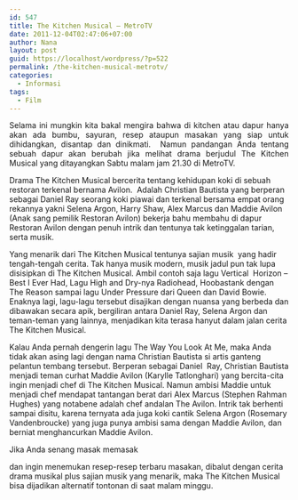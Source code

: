 ```yaml
---
id: 547
title: The Kitchen Musical – MetroTV
date: 2011-12-04T02:47:06+07:00
author: Nana
layout: post
guid: https://localhost/wordpress/?p=522
permalink: /the-kitchen-musical-metrotv/
categories:
  - Informasi
tags:
  - Film
---
```

<p style="text-align: justify;">
  Selama ini mungkin kita bakal mengira bahwa di kitchen atau dapur hanya akan ada bumbu, sayuran, resep ataupun masakan yang siap untuk dihidangkan, disantap dan dinikmati.  Namun pandangan Anda tentang sebuah dapur akan berubah jika melihat drama berjudul The Kitchen Musical yang ditayangkan Sabtu malam jam 21.30 di MetroTV.
</p>

Drama The Kitchen Musical bercerita tentang kehidupan koki di sebuah restoran terkenal bernama Avilon.  Adalah Christian Bautista yang berperan sebagai Daniel Ray seorang koki piawai dan terkenal bersama empat orang rekannya yakni Selena Argon, Harry Shaw, Alex Marcus dan Maddie Avilon (Anak sang pemilik Restoran Avilon) bekerja bahu membahu di dapur Restoran Avilon dengan penuh intrik dan tentunya tak ketinggalan tarian, serta musik.

Yang menarik dari The Kitchen Musical tentunya sajian musik  yang hadir tengah-tengah cerita. Tak hanya musik modern, musik jadul pun tak lupa disisipkan di The Kitchen Musical. Ambil contoh saja lagu Vertical  Horizon – Best I Ever Had, Lagu High and Dry-nya Radiohead, Hoobastank dengan The Reason sampai lagu Under Pressure dari Queen dan David Bowie. Enaknya lagi, lagu-lagu tersebut disajikan dengan nuansa yang berbeda dan dibawakan secara apik, bergiliran antara Daniel Ray, Selena Argon dan teman-teman yang lainnya, menjadikan kita terasa hanyut dalam jalan cerita The Kitchen Musical.

Kalau Anda pernah dengerin lagu The Way You Look At Me, maka Anda tidak akan asing lagi dengan nama Christian Bautista si artis ganteng pelantun tembang tersebut. Berperan sebagai Daniel  Ray, Christian Bautista menjadi teman curhat Maddie Avilon (Karylle Tatlonghari) yang bercita-cita ingin menjadi chef di The Kitchen Musical. Namun ambisi Maddie untuk menjadi chef mendapat tantangan berat dari Alex Marcus (Stephen Rahman Hughes) yang notabene adalah chef andalan The Avilon. Intrik tak berhenti sampai disitu, karena ternyata ada juga koki cantik Selena Argon (Rosemary Vandenbroucke) yang juga punya ambisi sama dengan Maddie Avilon, dan berniat menghancurkan Maddie Avilon.

Jika Anda senang masak memasak

dan ingin menemukan resep-resep terbaru masakan, dibalut dengan cerita drama musikal plus sajian musik yang menarik, maka The Kitchen Musical bisa dijadikan alternatif tontonan di saat malam minggu.